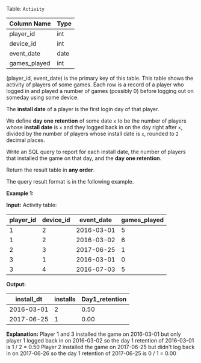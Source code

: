 ﻿
Table:  `Activity`

| Column Name  | Type    |
|-|-
| player_id    | int     |
| device_id    | int     |
| event_date   | date    |
| games_played | int     |

(player_id, event_date) is the primary key of this table.
This table shows the activity of players of some games.
Each row is a record of a player who logged in and played a number of games (possibly 0) before logging out on someday using some device.

The  **install date**  of a player is the first login day of that player.

We define  **day one retention**  of some date  `x`  to be the number of players whose  **install date**  is  `x`  and they logged back in on the day right after  `x`, divided by the number of players whose install date is  `x`, rounded to  `2`  decimal places.

Write an SQL query to report for each install date, the number of players that installed the game on that day, and the  **day one retention**.

Return the result table in  **any order**.

The query result format is in the following example.

**Example 1:**

**Input:** 
Activity table:

| player_id | device_id | event_date | games_played |
|-|-|-|-
| 1         | 2         | 2016-03-01 | 5            |
| 1         | 2         | 2016-03-02 | 6            |
| 2         | 3         | 2017-06-25 | 1            |
| 3         | 1         | 2016-03-01 | 0            |
| 3         | 4         | 2016-07-03 | 5            |

**Output:** 

| install_dt | installs | Day1_retention |
|-|-|-
| 2016-03-01 | 2        | 0.50           |
| 2017-06-25 | 1        | 0.00           |

**Explanation:** 
Player 1 and 3 installed the game on 2016-03-01 but only player 1 logged back in on 2016-03-02 so the day 1 retention of 2016-03-01 is 1 / 2 = 0.50
Player 2 installed the game on 2017-06-25 but didn't log back in on 2017-06-26 so the day 1 retention of 2017-06-25 is 0 / 1 = 0.00
